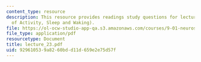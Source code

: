 ```yaml
---
content_type: resource
description: This resource provides readings study questions for lecture 23 (Rhythms
  of Activity, Sleep and Waking).
file: https://ol-ocw-studio-app-qa.s3.amazonaws.com/courses/9-01-neuroscience-and-behavior-fall-2003/929610539a8260bdd11d659e2e75d57f_lecture_23.pdf
file_type: application/pdf
resourcetype: Document
title: lecture_23.pdf
uid: 92961053-9a82-60bd-d11d-659e2e75d57f
---
```

